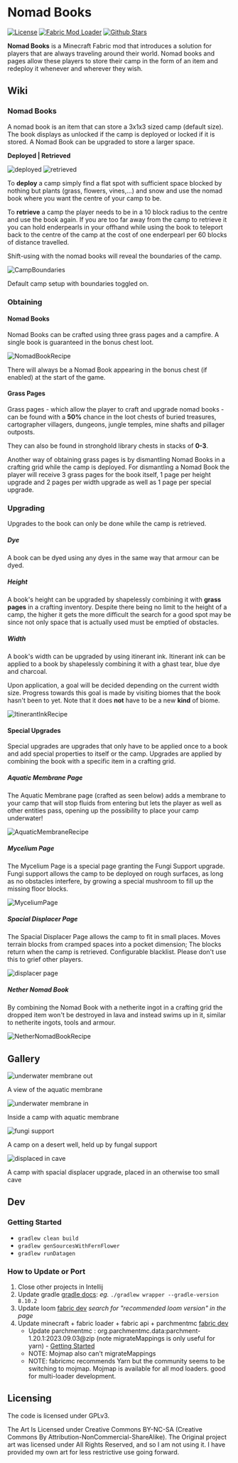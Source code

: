 # Nomad Books

[![License](https://img.shields.io/badge/license-GPL%203.0-orange)](https://github.com/paperclone22/Nomad-Books-Redux?tab=GPL-3.0-2-ov-file)
[![Fabric Mod Loader](https://img.shields.io/badge/Mod%20Loader-Fabric-lightyellow)](https://fabricmc.net/)
[![Github Stars](https://img.shields.io/github/stars/paperclone22/Nomad-Books-Redux)](https://github.com/paperclone22/Nomad-Books-Redux)

**Nomad Books** is a Minecraft Fabric mod that introduces a solution for players that are always traveling around their world. Nomad books and pages allow these players to store their camp in the form of an item and redeploy it whenever and wherever they wish.

## Wiki

### Nomad Books

A nomad book is an item that can store a 3x1x3 sized camp (default size). The book displays as unlocked if the camp is deployed or locked if it is stored. A Nomad Book can be upgraded to store a larger space.

**Deployed | Retrieved**

![deployed](./README.assets/deployed.jpg)
![retrieved](./README.assets/retrieved.jpg)

To **deploy** a camp simply find a flat spot with sufficient space blocked by nothing but plants (grass, flowers, vines,...) and snow and use the nomad book where you want the centre of your camp to be.

To **retrieve** a camp the player needs to be in a 10 block radius to the centre and use the book again. If you are too far away from the camp to retrieve it you can hold enderpearls in your offhand while using the book to teleport back to the centre of the camp at the cost of one enderpearl per 60 blocks of distance travelled.

Shift-using with the nomad books will reveal the boundaries of the camp.

![CampBoundaries](./README.assets/boundaries.jpg)

Default camp setup with boundaries toggled on.

### Obtaining

#### Nomad Books

Nomad Books can be crafted using three grass pages and a campfire. A single book is guaranteed in the bonus chest loot.

![NomadBookRecipe](./README.assets/craft-book.jpg)

There will always be a Nomad Book appearing in the bonus chest (if enabled) at the start of the game.

#### Grass Pages

Grass pages - which allow the player to craft and upgrade nomad books - can be found with a **50%** chance in the loot chests of buried treasures, cartographer villagers,  dungeons, jungle temples, mine shafts and pillager outposts.

They can also be found in stronghold library chests in stacks of **0-3**.

Another way of obtaining grass pages is by dismantling Nomad Books in a crafting grid while the camp is deployed. For dismantling a Nomad Book the player will receive 3 grass pages for the book itself, 1 page per height upgrade and 2 pages per width upgrade as well as 1 page per special upgrade.


### Upgrading

Upgrades to the book can only be done while the camp is retrieved.

##### Dye

A book can be dyed using any dyes in the same way that armour can be dyed.

##### Height


A book's height can be upgraded by shapelessly combining it with **grass pages** in a crafting inventory. Despite there being no limit to the height of a camp, the higher it gets the more difficult the search for a good spot may be since not only space that is actually used must be emptied of obstacles.

##### Width


A book's width can be upgraded by using itinerant ink. Itinerant ink can be applied to a book by shapelessly combining it with a ghast tear, blue dye and charcoal.

Upon application, a goal will be decided depending on the current width size. Progress towards this goal is made by visiting biomes that the book hasn't been to yet. Note that it does **not** have to be a new **kind** of biome.

![ItinerantInkRecipe](./README.assets/ink.png)

#### Special Upgrades


Special upgrades are upgrades that only have to be applied once to a book and add special properties to itself or the camp. Upgrades are applied by combining the book with a specific item in a crafting grid.

##### Aquatic Membrane Page


The Aquatic Membrane page (crafted as seen below) adds a membrane to your camp that will stop fluids from entering but lets the player as well as other entities pass, opening up the possibility to place your camp underwater!

![AquaticMembraneRecipe](./README.assets/membrane-page.jpg)

##### Mycelium Page


The Mycelium Page is a special page granting the Fungi Support upgrade. Fungi support allows the camp to be deployed on rough surfaces, as long as no obstacles interfere, by growing a special mushroom to fill up the missing floor blocks.

![MyceliumPage](./README.assets/fungi-page.jpg)

##### Spacial Displacer Page

The Spacial Displacer Page allows the camp to fit in small places. Moves terrain blocks from cramped spaces into a pocket dimension; The blocks return when the camp is retrieved. Configurable blacklist. Please don't use this to grief other players.

![displacer page](./README.assets/displacer-page.jpg)

##### Nether Nomad Book

By combining the Nomad Book with a netherite ingot in a crafting grid the dropped item won't be destroyed in lava and instead swims up in it, similar to netherite ingots, tools and armour.

![NetherNomadBookRecipe](./README.assets/nether-book.jpg)

## Gallery

![underwater membrane out](./README.assets/underwater-out.jpg)

A view of  the aquatic membrane

![underwater membrane in](./README.assets/underwater-in.jpg)

Inside a camp with aquatic membrane

![fungi support](./README.assets/mushroom.jpg)

A camp on a desert well, held up by fungal support

![displaced in cave](./README.assets/displaced-in-cave.jpg)

A camp with spacial displacer upgrade, placed in an otherwise too small cave

## Dev

### Getting Started

- `gradlew clean build`
- `gradlew genSourcesWithFernFlower`
- `gradlew runDatagen`

### How to Update or Port

1. Close other projects in Intellij
1. Update gradle [gradle docs](https://docs.gradle.org/current/userguide/upgrading_version_8.html): *eg.* `./gradlew wrapper --gradle-version 8.10.2`
1. Update loom [fabric dev](https://fabricmc.net/develop/) *search for "recommended loom version" in the page*
1. Update minecraft + fabric loader + fabric api + parchmentmc [fabric dev](https://fabricmc.net/develop/)
    - Update parchmentmc : org.parchmentmc.data:parchment-1.20.1:2023.09.03@zip (note migrateMappings is only useful for yarn) - [Getting Started](https://parchmentmc.org/docs/getting-started)
    - NOTE: Mojmap also can't migrateMappings
    - NOTE: fabricmc recommends Yarn but the community seems to be switching to mojmap. Mojmap is available for all mod loaders. good for multi-loader development.

## Licensing

The code is licensed under GPLv3.

The Art Is Licensed under Creative Commons BY-NC-SA (Creative Commons By Attribution-NonCommercial-ShareAlike).
The Original project art was licensed under All Rights Reserved, and so I am not using it. I have provided my own art for less restrictive use going forward.
